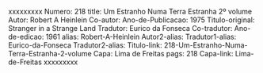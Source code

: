 xxxxxxxxx
Numero: 218
title: Um Estranho Numa Terra Estranha 2º volume
Autor: Robert A Heinlein
Co-autor: 
Ano-de-Publicacao: 1975
Titulo-original: Stranger in a Strange Land
Tradutor: Eurico da Fonseca
Co-tradutor: 
Ano-de-edicao: 1961
alias: Robert-A-Heinlein
Autor2-alias: 
Tradutor1-alias: Eurico-da-Fonseca
Tradutor2-alias: 
Titulo-link: 218-Um-Estranho-Numa-Terra-Estranha-2-volume
Capa: Lima de Freitas
pags: 218
Capa-link: Lima-de-Freitas
xxxxxxxxx